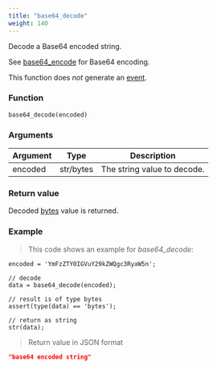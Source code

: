 ```yaml
---
title: "base64_decode"
weight: 140
---
```


Decode a Base64 encoded string.

See [base64_encode](../base64_encode) for Base64 encoding.

This function does *not* generate an [event](../../overview/events).

### Function

`base64_decode(encoded)`

### Arguments

Argument | Type | Description
-------- | ---- | -----------
encoded | str/bytes | The string value to decode.

### Return value

Decoded [bytes](../../data-types/bytes) value is returned.

### Example

> This code shows an example for *base64_decode*:

```thingsdb,json_response
encoded = 'YmFzZTY0IGVuY29kZWQgc3RyaW5n';

// decode
data = base64_decode(encoded);

// result is of type bytes
assert(type(data) == 'bytes');

// return as string
str(data);
```

> Return value in JSON format

```json
"base64 encoded string"
```
